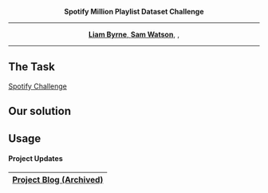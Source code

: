 <p align="center">
  <b>Spotify Million Playlist Dataset Challenge</b>
</p>

---

<p align="center">
  <a href="https://github.com/liamhbyrne"><b>Liam Byrne</b>, <a href="https://github.com/samwatsonn"><b>Sam Watson</b></a>, <a href=""><b></b></a>, <a href=""><b></b></a>
</p>

---

## The Task
[Spotify Challenge](https://www.aicrowd.com/challenges/spotify-million-playlist-dataset-challenge)

## Our solution

## Usage

#### Project Updates
| [Project Blog (Archived)](https://dirt-silicon-3e5.notion.site/MPD-Challenge-39d000154ed34f7fa9f7d8fd5694e73d) |
| ----------- |
